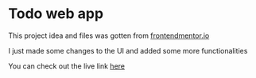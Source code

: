 # Todo web app

This project idea and files was gotten from [frontendmentor.io](https://www.frontendmentor.io)

I just made some changes to the UI and added some more functionalities

You can check out the live link [here](https://todo-appp-main.netlify.app/)
